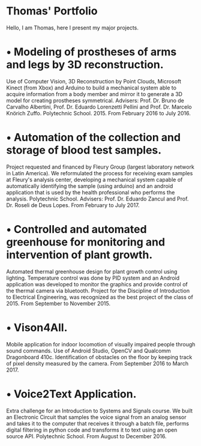 # Thomas' Portfolio

Hello, I am Thomas, here I present my major projects.

# •	Modeling of prostheses of arms and legs by 3D reconstruction. 
Use of Computer Vision, 3D Reconstruction by Point Clouds, Microsoft Kinect (from Xbox) and Arduino to build a mechanical system able to acquire information from a body member and mirror it to generate a 3D model for creating prostheses symmetrical. Advisers: Prof. Dr. Bruno de Carvalho Albertini, Prof. Dr. Eduardo Lorenzetti Pellini and Prof. Dr. Marcelo Knörich Zuffo. Polytechnic School. 2015. From February 2016 to July 2016.

# •	Automation of the collection and storage of blood test samples. 
Project requested and financed by Fleury Group (largest laboratory network in Latin America). We reformulated the process for receiving exam samples at Fleury's analysis center, developing a mechanical system capable of automatically identifying the sample (using arduino) and an android application that is used by the health professional who performs the analysis. Polytechnic School. Advisers: Prof. Dr. Eduardo Zancul and Prof. Dr. Roseli de Deus Lopes. From February to July 2017.

# •	Controlled and automated greenhouse for monitoring and intervention of plant growth. 
Automated thermal greenhouse design for plant growth control using lighting. Temperature control was done by PID system and an Android application was developed to monitor the graphics and provide control of the thermal camera via bluetooth. Project for the Discipline of Introduction to Electrical Engineering, was recognized as the best project of the class of 2015. From September to November 2015.

# •	Vison4All. 
Mobile application for indoor locomotion of visually impaired people through sound commands. Use of Android Studio, OpenCV and Qualcomm Dragonboard 410c. Identification of obstacles on the floor by keeping track of pixel density measured by the camera. From September 2016 to March 2017.

# •	Voice2Text Application. 
Extra challenge for an Introduction to Systems and Signals course. We built an Electronic Circuit that samples the voice signal from an analog sensor and takes it to the computer that receives it through a batch file, performs digital filtering in python code and transforms it to text using an open source API. Polytechnic School. From August to December 2016.
